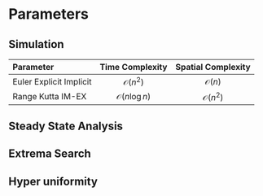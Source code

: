 # Parameters

## Simulation
| Parameter               |     Time Complexity     | Spatial Complexity |
|:----------------------- |:-----------------------:|:------------------:|
| Euler Explicit Implicit |   $\mathcal{O}(n^2)$    |  $\mathcal{O}(n)$  |
| Range Kutta IM-EX       | $\mathcal{O}(n\log{}n)$ | $\mathcal{O}(n^2)$ |

## Steady State Analysis

## Extrema Search

## Hyper uniformity